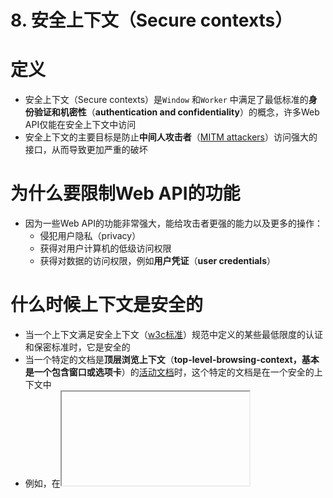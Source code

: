 # 8. 安全上下文（Secure contexts）

# 定义

- 安全上下文（Secure contexts）是`Window` 和`Worker` 中满足了最低标准的**身份验证和机密性**（**authentication and confidentiality**）的概念，许多Web API仅能在安全上下文中访问
- 安全上下文的主要目标是防止**中间人攻击者**（[MITM attackers](https://en.wikipedia.org/wiki/Man-in-the-middle_attack)）访问强大的接口，从而导致更加严重的破坏

# 为什么要限制Web API的功能

- 因为一些Web API的功能非常强大，能给攻击者更强的能力以及更多的操作：
    - 侵犯用户隐私（privacy）
    - 获得对用户计算机的低级访问权限
    - 获得对数据的访问权限，例如**用户凭证**（**user credentials**）

# 什么时候上下文是安全的

- 当一个上下文满足安全上下文（[w3c标准](https://w3c.github.io/webappsec-secure-contexts/)）规范中定义的某些最低限度的认证和保密标准时，它是安全的
- 当一个特定的文档是**顶层浏览上下文**（**top-level-browsing-context，基本是一个包含窗口<containing window>或选项卡**）的[活动文档](https://html.spec.whatwg.org/multipage/document-sequences.html#active-document)时，这个特定的文档是在一个安全的上下文中
- 例如，在<iframe>中的文档即使通过TLS进行传输，如果它有一个父节点（ancestor，指包含它的）没有通过TLS进行传输，其上下文也不会视为安全
- 需要注意，如果一个不安全的上下文创建了新窗口（例如调用`window.open()` ，无论是否指定`noopener` 参数），那么创建新窗口的文档不安全的事实不会影响新窗口的安全性（也就说不安全上下文可以创建安全的上下文）
    - 这是因为确定一个特点的文档是否在安全上下文中，仅仅需要考虑与之相关的顶层浏览器上下文，而与是否碰巧使用了非安全的上下文来创建它无关
- **本地传递**（**Locally-delivered**）的资源，例如那些带有`http://127.0.0.1` 、`http://localhost` 和 `http://*.localhost`（如[http://dev.whatever.localhost/](http://dev.whatever.localhost/)）和`file://`网址的资源也被认为是安全传递的
- 非本地资源要被认为是安全的，必须满足以下标准
    - 必须通过`https://` 或 `wss://` URL提供服务
    - 用于传送资源的网络信道的**安全属性**（**security properties**）不能是废弃的

# 特性检测

页面可以通过暴露在全局范围的 `[isSecureContex](https://developer.mozilla.org/zh-CN/docs/Web/API/isSecureContext)t` 布尔属性值真假来判断它是否处于安全上下文中。

```jsx
if(window.isSecureContext) {
	// 页面在安全上下文，service Worker可用
	navigator.serviceWorker.register("/offline-worker.js").then(() => {
    // …
  });
}
```
